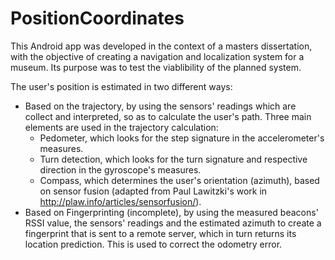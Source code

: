 # PositionCoordinates
This Android app was developed in the context of a masters dissertation, with the objective of creating a navigation and localization system for a museum. Its purpose was to test the viablibility of the planned system.

The user's position is estimated in two different ways:
- Based on the trajectory, by using the sensors' readings which are collect and interpreted, so as to calculate the user's path. Three main elements are used in the trajectory calculation:
  - Pedometer, which looks for the step signature in the accelerometer's measures.
  - Turn detection, which looks for the turn signature and respective direction in the gyroscope's measures.
  - Compass, which determines the user's orientation (azimuth), based on sensor fusion (adapted from Paul Lawitzki's work in http://plaw.info/articles/sensorfusion/).
 - Based on Fingerprinting (incomplete), by using the measured beacons' RSSI value, the sensors' readings and the estimated azimuth to create a fingerprint that is sent to a remote server, which in turn returns its location prediction. This is used to correct the odometry error.
